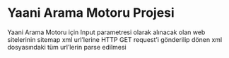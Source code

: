 # Yaani Arama Motoru Projesi
Yaani Arama Motoru için Input parametresi olarak alınacak olan web sitelerinin sitemap xml url’lerine HTTP GET request’i gönderilip dönen xml dosyasındaki tüm url’lerin parse edilmesi
